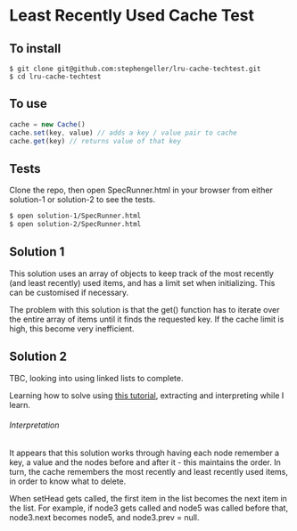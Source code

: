 # Least Recently Used Cache Test

## To install
```
$ git clone git@github.com:stephengeller/lru-cache-techtest.git
$ cd lru-cache-techtest
```

## To use

```Javascript
cache = new Cache()
cache.set(key, value) // adds a key / value pair to cache
cache.get(key) // returns value of that key
```

## Tests

Clone the repo, then open SpecRunner.html in your browser from either solution-1 or solution-2 to see the tests.

```Bash
$ open solution-1/SpecRunner.html
$ open solution-2/SpecRunner.html
```

## Solution 1
This solution uses an array of objects to keep track of the most recently (and least recently) used items, and has a limit set when initializing. This can be customised if necessary.

The problem with this solution is that the get() function has to iterate over the entire array of items until it finds the requested key. If the cache limit is high, this become very inefficient.

## Solution 2

TBC, looking into using linked lists to complete.

Learning how to solve using [this tutorial](http://learnjswith.me/implement-an-lru-cache-in-javascript/), extracting and interpreting while I learn.

###### Interpretation
It appears that this solution works through having each node remember a key, a value and the nodes before and after it - this maintains the order. In turn, the cache remembers the most recently and least recently used items, in order to know what to delete.

When setHead gets called, the first item in the list becomes the next item in the list. For example, if node3 gets called and node5 was called before that, node3.next becomes node5, and node3.prev = null.
